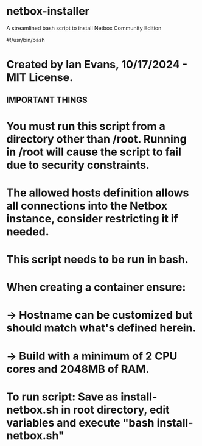# netbox-installer
A streamlined bash script to install Netbox Community Edition

#!/usr/bin/bash

# Created by Ian Evans, 10/17/2024 - MIT License.

## IMPORTANT THINGS ##
# You must run this script from a directory other than /root. Running in /root will cause the script to fail due to security constraints.
# The allowed hosts definition allows all connections into the Netbox instance, consider restricting it if needed.
# This script needs to be run in bash.
# When creating a container ensure:
# -> Hostname can be customized but should match what's defined herein.
# -> Build with a minimum of 2 CPU cores and 2048MB of RAM.

# To run script: Save as install-netbox.sh in root directory, edit variables and execute "bash install-netbox.sh"
